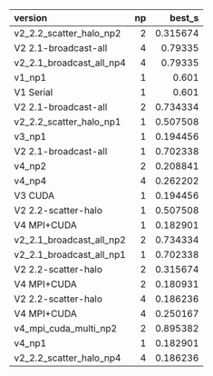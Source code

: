 | version                  |   np |   best_s |
|:-------------------------|-----:|---------:|
| v2_2.2_scatter_halo_np2  |    2 | 0.315674 |
| V2 2.1-broadcast-all     |    4 | 0.79335  |
| v2_2.1_broadcast_all_np4 |    4 | 0.79335  |
| v1_np1                   |    1 | 0.601    |
| V1 Serial                |    1 | 0.601    |
| V2 2.1-broadcast-all     |    2 | 0.734334 |
| v2_2.2_scatter_halo_np1  |    1 | 0.507508 |
| v3_np1                   |    1 | 0.194456 |
| V2 2.1-broadcast-all     |    1 | 0.702338 |
| v4_np2                   |    2 | 0.208841 |
| v4_np4                   |    4 | 0.262202 |
| V3 CUDA                  |    1 | 0.194456 |
| V2 2.2-scatter-halo      |    1 | 0.507508 |
| V4 MPI+CUDA              |    1 | 0.182901 |
| v2_2.1_broadcast_all_np2 |    2 | 0.734334 |
| v2_2.1_broadcast_all_np1 |    1 | 0.702338 |
| V2 2.2-scatter-halo      |    2 | 0.315674 |
| V4 MPI+CUDA              |    2 | 0.180931 |
| V2 2.2-scatter-halo      |    4 | 0.186236 |
| V4 MPI+CUDA              |    4 | 0.250167 |
| v4_mpi_cuda_multi_np2    |    2 | 0.895382 |
| v4_np1                   |    1 | 0.182901 |
| v2_2.2_scatter_halo_np4  |    4 | 0.186236 |